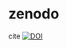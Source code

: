 # zenodo

cite [![DOI](https://zenodo.org/badge/DOI/10.5281/zenodo.8112563.svg)](https://doi.org/10.5281/zenodo.8112563)
